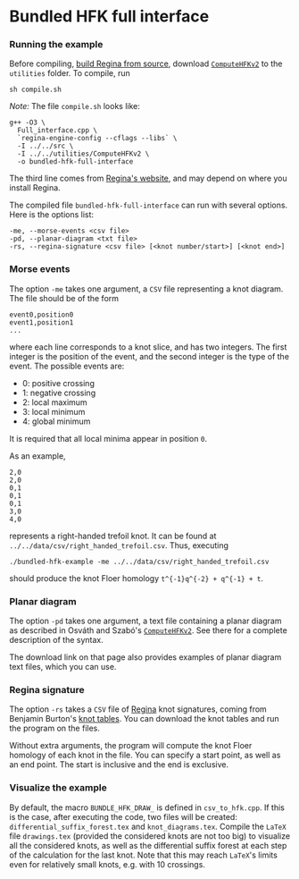 # Bundled HFK full interface
### Running the example

Before compiling,
[build Regina from source](https://regina-normal.github.io/source.html),
download [`ComputeHFKv2`](https://web.math.princeton.edu/~szabo/HFKcalc.html)
to the `utilities` folder. To compile, run
```
sh compile.sh
```
*Note:* The file `compile.sh` looks like:
```
g++ -O3 \
  Full_interface.cpp \
  `regina-engine-config --cflags --libs` \
  -I ../../src \
  -I ../../utilities/ComputeHFKv2 \
  -o bundled-hfk-full-interface
```
The third line comes from
[Regina's website](https://regina-normal.github.io/buildtips.html#linking),
and may depend on where you install Regina.

The compiled file `bundled-hfk-full-interface` can run with several options.
Here is the options list:
```
-me, --morse-events <csv file>
-pd, --planar-diagram <txt file>
-rs, --regina-signature <csv file> [<knot number/start>] [<knot end>]
```

### Morse events

The option `-me` takes one argument, a `CSV` file representing a knot diagram.
The file should be of the form
```
event0,position0
event1,position1
...
```
where each line corresponds to a knot slice, and has two integers. The first
integer is the position of the event, and the second integer is the type of
the event. The possible events are:
- 0: positive crossing
- 1: negative crossing
- 2: local maximum
- 3: local minimum
- 4: global minimum

It is required that all local minima appear in position `0`.

As an example,
```
2,0
2,0
0,1
0,1
0,1
3,0
4,0
```
represents a right-handed trefoil knot. It can be found at
`../../data/csv/right_handed_trefoil.csv`. Thus, executing
```
./bundled-hfk-example -me ../../data/csv/right_handed_trefoil.csv
```
should produce the knot Floer homology `t^{-1}q^{-2} + q^{-1} + t`.

### Planar diagram

The option `-pd` takes one argument, a text file containing a planar diagram
as described in Osváth and Szabó's
[`ComputeHFKv2`](https://web.math.princeton.edu/~szabo/HFKcalc.html). See there
for a complete description of the syntax.

The download link on that page also provides examples of planar diagram text
files, which you can use.

### Regina signature

The option `-rs` takes a `CSV` file of
[Regina](https://regina-normal.github.io/) knot signatures, coming from Benjamin
Burton's [knot tables](https://regina-normal.github.io/data.html#knots). You
can download the knot tables and run the program on the files.

Without extra arguments, the program will compute the knot Floer homology of
each knot in the file. You can specify a start point, as well as an end point.
The start is inclusive and the end is exclusive.

### Visualize the example
By default, the macro `BUNDLE_HFK_DRAW_` is defined in `csv_to_hfk.cpp`. If
this is the case, after executing the code, two files will be created:
`differential_suffix_forest.tex` and `knot_diagrams.tex`. Compile the `LaTeX`
file `drawings.tex` (provided the considered knots are not too big) to
visualize all the considered knots, as well as the differential suffix forest
at each step of the calculation for the last knot. Note that this may reach
`LaTeX`'s limits even for relatively small knots, e.g. with 10 crossings.